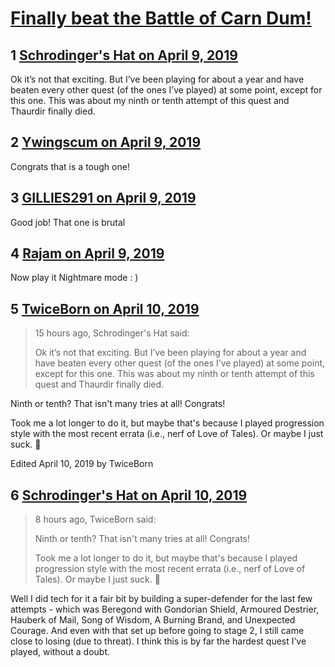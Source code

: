 # [Finally beat the Battle of Carn Dum!](https://community.fantasyflightgames.com/topic/293632-finally-beat-the-battle-of-carn-dum/)

## 1 [Schrodinger&#039;s Hat on April 9, 2019](https://community.fantasyflightgames.com/topic/293632-finally-beat-the-battle-of-carn-dum/?do=findComment&comment=3672390)

Ok it’s not that exciting. But I’ve been playing for about a year and have beaten every other quest (of the ones I’ve played) at some point, except for this one. This was about my ninth or tenth attempt of this quest and Thaurdir finally died. 

## 2 [Ywingscum on April 9, 2019](https://community.fantasyflightgames.com/topic/293632-finally-beat-the-battle-of-carn-dum/?do=findComment&comment=3672525)

Congrats that is a tough one!

## 3 [GILLIES291 on April 9, 2019](https://community.fantasyflightgames.com/topic/293632-finally-beat-the-battle-of-carn-dum/?do=findComment&comment=3672551)

Good job! That one is brutal

## 4 [Rajam on April 9, 2019](https://community.fantasyflightgames.com/topic/293632-finally-beat-the-battle-of-carn-dum/?do=findComment&comment=3672640)

Now play it Nightmare mode : )

## 5 [TwiceBorn on April 10, 2019](https://community.fantasyflightgames.com/topic/293632-finally-beat-the-battle-of-carn-dum/?do=findComment&comment=3673245)

> 15 hours ago, Schrodinger's Hat said:
> 
> Ok it’s not that exciting. But I’ve been playing for about a year and have beaten every other quest (of the ones I’ve played) at some point, except for this one. This was about my ninth or tenth attempt of this quest and Thaurdir finally died. 

Ninth or tenth? That isn't many tries at all! Congrats!

Took me a lot longer to do it, but maybe that's because I played progression style with the most recent errata (i.e., nerf of Love of Tales). Or maybe I just suck. 🙂

Edited April 10, 2019 by TwiceBorn

## 6 [Schrodinger&#039;s Hat on April 10, 2019](https://community.fantasyflightgames.com/topic/293632-finally-beat-the-battle-of-carn-dum/?do=findComment&comment=3673452)

> 8 hours ago, TwiceBorn said:
> 
> Ninth or tenth? That isn't many tries at all! Congrats!
> 
> Took me a lot longer to do it, but maybe that's because I played progression style with the most recent errata (i.e., nerf of Love of Tales). Or maybe I just suck. 🙂

Well I did tech for it a fair bit by building a super-defender for the last few attempts - which was Beregond with Gondorian Shield, Armoured Destrier, Hauberk of Mail, Song of Wisdom, A Burning Brand, and Unexpected Courage. And even with that set up before going to stage 2, I still came close to losing (due to threat). I think this is by far the hardest quest I’ve played, without a doubt. 

